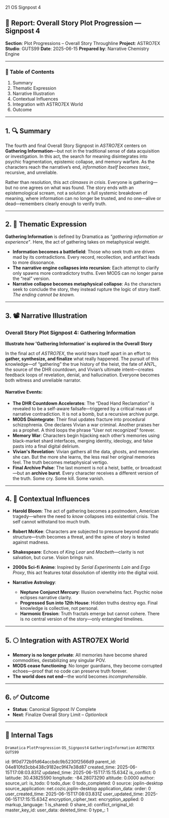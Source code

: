 21 OS Signpost 4

## 📘 Report: Overall Story Plot Progression — Signpost 4

**Section**: Plot Progressions – Overall Story Throughline
**Project**: ASTRO7EX
**Studio**: GUTS99
**Date**: 2025-06-15
**Prepared by**: Narrative Chemistry Engine

---

### 🧩 Table of Contents

1. Summary
2. Thematic Expression
3. Narrative Illustration
4. Contextual Influences
5. Integration with ASTRO7EX World
6. Outcome

---

## 1. 🔍 Summary

The fourth and final Overall Story Signpost in *ASTRO7EX* centers on **Gathering Information**—but not in the traditional sense of data acquisition or investigation. In this act, the search for meaning disintegrates into psychic fragmentation, epistemic collapse, and memory warfare. As the characters reach the narrative’s end, *information itself becomes toxic*, recursive, and unreliable.

Rather than resolution, this act *climaxes in crisis*. Everyone is gathering—but no one agrees on what was found. The story ends with an epistemological scream, not a solution: a full systemic breakdown of meaning, where information can no longer be trusted, and no one—alive or dead—remembers clearly enough to verify truth.

---

## 2. 🧠 Thematic Expression

**Gathering Information** is defined by Dramatica as *"gathering information or experience"*. Here, the act of gathering takes on metaphysical weight.

* **Information becomes a battlefield**: Those who seek truth are driven mad by its contradictions. Every record, recollection, and artifact leads to more dissonance.
* **The narrative engine collapses into recursion**: Each attempt to clarify only spawns more contradictory truths. Even MODS can no longer parse the “real” version.
* **Narrative collapse becomes metaphysical collapse**: As the characters seek to conclude the story, they instead rupture the logic of story itself. *The ending cannot be known.*

---

## 3. 📽️ Narrative Illustration

### **Overall Story Plot Signpost 4: Gathering Information**

**Illustrate how 'Gathering Information' is explored in the Overall Story**

In the final act of *ASTRO7EX*, the world tears itself apart in an effort to **gather, synthesize, and finalize** what really happened. The pursuit of this knowledge—of “gathering” the true history of the heist, the fate of AN7L, the source of the DHR countdown, and Vivian’s ultimate intent—creates feedback loops of revelation, denial, and hallucination. Everyone becomes both witness and unreliable narrator.

#### Narrative Events:

* **The DHR Countdown Accelerates**: The “Dead Hand Reclamation” is revealed to be a self-aware failsafe—triggered by a critical mass of narrative contradiction. It is not a bomb, but a recursive archive purge.
* **MODS Disintegrate**: Their final updates fracture into procedural schizophrenia. One declares Vivian a war criminal. Another praises her as a prophet. A third loops the phrase “User not recognized” forever.
* **Memory War**: Characters begin hijacking each other’s memories using black-market shard interfaces, merging identity, ideology, and false pasts into a final digital delirium.
* **Vivian's Revelation**: Vivian gathers all the data, ghosts, and memories she can. But the more she learns, the less real her original memories feel. The truth becomes metaphysical vertigo.
* **Final Archive Pulse**: The last moment is not a heist, battle, or broadcast—but an **archive burst**. Every character receives a different version of the truth. Some cry. Some kill. Some vanish.

---

## 4. 🧬 Contextual Influences

* **Harold Bloom**: The act of gathering becomes a postmodern, American tragedy—where the need to *know* collapses into existential crisis. The self cannot withstand too much truth.
* **Robert McKee**: Characters are subjected to pressure beyond dramatic structure—truth becomes a threat, and the spine of story is tested against madness.
* **Shakespeare**: Echoes of *King Lear* and *Macbeth*—clarity is not salvation, but curse. Vision brings ruin.
* **2000s Sci-fi Anime**: Inspired by *Serial Experiments Lain* and *Ergo Proxy*, this act features total dissolution of identity into the digital void.
* **Narrative Astrology**:

  * **Neptune Conjunct Mercury**: Illusion overwhelms fact. Psychic noise eclipses narrative clarity.
  * **Progressed Sun into 12th House**: Hidden truths destroy ego. Final knowledge is collective, not personal.
  * **Harmonic Erosion**: Truth fractals emerge but cannot cohere. There is no central version of the story—only entangled timelines.

---

## 5. 🌕 Integration with ASTRO7EX World

* **Memory is no longer private**: All memories have become shared commodities, destabilizing any singular POV.
* **MODS cease functioning**: No longer guardians, they become corrupted echoes—proof that no code can preserve truth forever.
* **The world does not end**—the world becomes *incomprehensible*.

---

## 6. ✅ Outcome

* **Status**: Canonical Signpost IV Complete
* **Next**: Finalize Overall Story Limit – *Optionlock*

---

## 🧪 Internal Tags

`Dramatica` `PlotProgression` `OS_Signpost4` `GatheringInformation` `ASTRO7EX` `GUTS99`


id: 9f0d772b91d64accbdc9b5230f2566d9
parent_id: 04e810fd3cbb438c9182ec9f47e38d87
created_time: 2025-06-15T17:08:03.831Z
updated_time: 2025-06-15T17:15:15.634Z
is_conflict: 0
latitude: 30.43825590
longitude: -84.28073290
altitude: 0.0000
author: 
source_url: 
is_todo: 0
todo_due: 0
todo_completed: 0
source: joplin-desktop
source_application: net.cozic.joplin-desktop
application_data: 
order: 0
user_created_time: 2025-06-15T17:08:03.831Z
user_updated_time: 2025-06-15T17:15:15.634Z
encryption_cipher_text: 
encryption_applied: 0
markup_language: 1
is_shared: 0
share_id: 
conflict_original_id: 
master_key_id: 
user_data: 
deleted_time: 0
type_: 1